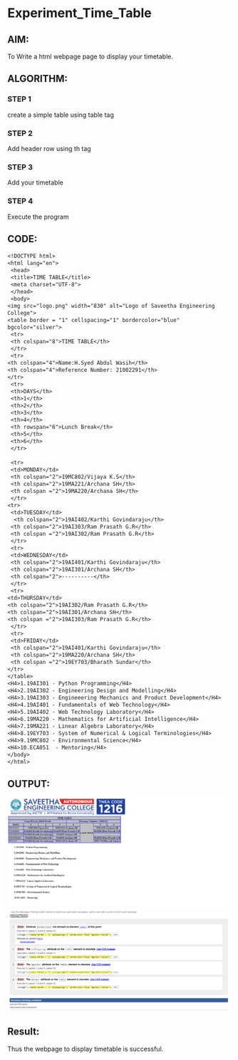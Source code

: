 # Experiment_Time_Table

## AIM:
To Write a html webpage page to display your timetable.

## ALGORITHM:
### STEP 1
create a simple table using table tag
### STEP 2
Add header row using th tag
### STEP 3
Add your timetable
### STEP 4
Execute the program

## CODE:
~~~<!DOCTYPE html>
<!DOCTYPE html>
<html lang="en">
 <head>
 <title>TIME TABLE</title>
 <meta charset="UTF-8">
 </head>
 <body>
<img src="logo.png" width="830" alt="Logo of Saveetha Engineering College">
<table border = "1" cellspacing="1" bordercolor="blue" bgcolor="silver">
 <tr>
 <th colspan="8">TIME TABLE</th>
 </tr>
 <tr>
<th colspan="4">Name:H.Syed Abdul Wasih</th>
<th colspan="4">Reference Number: 21002291</th>
</tr>
 <tr>
 <th>DAYS</th>
 <th>1</th>
 <th>2</th>
 <th>3</th>
 <th>4</th>
 <th rowspan="6">Lunch Break</th>
 <th>5</th>
 <th>6</th>
 </tr>
 
 <tr>
 <td>MONDAY</td>
 <th colspan="2">19MC802/Vijaya K.S</th>
 <th colspan="2">19MA221/Archana SH</th>
 <th colspan ="2">19MA220/Archana SH</th>
 </tr>
<tr>
 <td>TUESDAY</td>
  <th colspan="2">19AI402/Karthi Govindaraju</th>
 <th colspan="2">19AI303/Ram Prasath G.R</th>
 <th colspan ="2">19AI302/Ram Prasath G.R</th>
 </tr>
 <tr>
 <td>WEDNESDAY</td>
 <th colspan="2">19AI401/Karthi Govindaraju</th>
 <th colspan="2">19AI301/Archana SH</th>
 <th colspan="2">----------</th> 
 </tr>
 <tr>
<td>THURSDAY</td>
<th colspan="2">19AI302/Ram Prasath G.R</th>
<th colspan="2">19AI301/Archana SH</th>
<th colspan ="2">19AI303/Ram Prasath G.R</th>
 </tr>
 <tr>
 <td>FRIDAY</td>
 <th colspan="2">19AI401/Karthi Govindaraju</th>
 <th colspan="2">19MA220/Archana SH</th>
 <th colspan ="2">19EY703/Bharath Sundar</th>
</tr>
</table>
<H4>1.19AI301 - Python Programming</H4>
<H4>2.19AI302 - Engineering Design and Modelling</H4>
<H4>3.19AI303 - Engineeering Mechanics and Product Development</H4>
<H4>4.19AI401 - Fundamentals of Web Technology</H4>
<H4>5.19AI402 - Web Technology Laboratory</H4>
<H4>6.19MA220 - Mathematics for Artificial Intelligence</H4>
<H4>7.19MA221 - Linear Algebra Laboratory</H4>
<H4>8.19EY703 - System of Numerical & Logical Terminologies</H4>
<H4>9.19MC802 - Environmental Science</H4>
<H4>10.ECA051  - Mentoring</H4>
</body>
</html>
~~~
## OUTPUT:
![output](img.png)
![output](HTML_validator.png)

## Result:

Thus the webpage to display timetable is successful.
